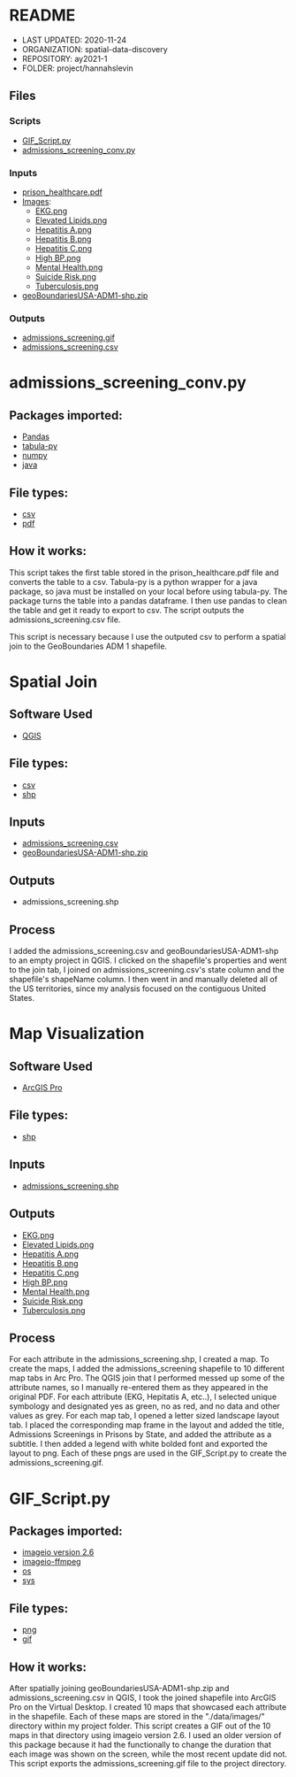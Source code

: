 # README

- LAST UPDATED: 2020-11-24
- ORGANIZATION: spatial-data-discovery
- REPOSITORY: ay2021-1
- FOLDER: project/hannahslevin


## Files

### Scripts 
* [GIF_Script.py](https://github.com/spatial-data-discovery/ay2021-1/blob/master/project/hannahslevin/GIF_Script.py)
* [admissions_screening_conv.py](https://github.com/spatial-data-discovery/ay2021-1/blob/master/project/hannahslevin/admissions_screening_conv.py)




### Inputs
- [prison_healthcare.pdf](https://github.com/spatial-data-discovery/ay2021-1/blob/master/project/hannahslevin/data/prison_healthcare.pdf)
- [Images](https://github.com/spatial-data-discovery/ay2021-1/tree/master/project/hannahslevin/data/images):
    - [EKG.png](https://github.com/spatial-data-discovery/ay2021-1/blob/master/project/hannahslevin/data/images/EKG.png)
    - [Elevated Lipids.png](https://github.com/spatial-data-discovery/ay2021-1/blob/master/project/hannahslevin/data/images/Elevated%20Lipids.png)
    - [Hepatitis A.png](https://github.com/spatial-data-discovery/ay2021-1/blob/master/project/hannahslevin/data/images/Hepatitis%20A.png)
    - [Hepatitis B.png](https://github.com/spatial-data-discovery/ay2021-1/blob/master/project/hannahslevin/data/images/Hepatitis%20B.png)
    - [Hepatitis C.png](https://github.com/spatial-data-discovery/ay2021-1/blob/master/project/hannahslevin/data/images/Hepatitis%20C.png)
    - [High BP.png](https://github.com/spatial-data-discovery/ay2021-1/blob/master/project/hannahslevin/data/images/High%20BP.png)
    - [Mental Health.png](https://github.com/spatial-data-discovery/ay2021-1/blob/master/project/hannahslevin/data/images/Mental%20Health.png)
    - [Suicide Risk.png](https://github.com/spatial-data-discovery/ay2021-1/blob/master/project/hannahslevin/data/images/Suicide%20Risk.png)
    - [Tuberculosis.png](https://github.com/spatial-data-discovery/ay2021-1/blob/master/project/hannahslevin/data/images/Tuberculosis.png)
- [geoBoundariesUSA-ADM1-shp.zip](https://github.com/spatial-data-discovery/ay2021-1/blob/master/project/hannahslevin/data/geoBoundariesUSA-ADM1-shp.zip)
    
### Outputs
- [admissions_screening.gif](https://github.com/spatial-data-discovery/ay2021-1/blob/master/project/hannahslevin/admissions_screening.gif)
- [admissions_screening.csv](https://github.com/spatial-data-discovery/ay2021-1/blob/master/project/hannahslevin/data/admissions_screening.csv)


# admissions_screening_conv.py
## Packages imported:
- [Pandas](https://pandas.pydata.org/)
- [tabula-py](https://pypi.org/project/tabula-py/)
- [numpy](https://numpy.org)
- [java](https://www.java.com/en/)

## File types:
* [csv](https://www.computerhope.com/issues/ch001356.htm)
* [pdf](https://www.computerhope.com/jargon/p/pdf.htm)

## How it works:
This script takes the first table stored in the prison_healthcare.pdf file and converts the table to a csv.  Tabula-py is a python wrapper for a java package, so java must be installed on your local before using tabula-py.  The package turns the table into a pandas dataframe.  I then use pandas to clean the table and get it ready to export to csv.  The script outputs the admissions_screening.csv file.  

This script is necessary because I use the outputed csv to perform a spatial join to the GeoBoundaries ADM 1 shapefile.  

# Spatial Join
## Software Used
- [QGIS](https://www.qgis.org/en/site/)

## File types:
* [csv](https://www.computerhope.com/issues/ch001356.htm)
* [shp](https://desktop.arcgis.com/en/arcmap/10.3/manage-data/shapefiles/what-is-a-shapefile.htm)

## Inputs
- [admissions_screening.csv](https://github.com/spatial-data-discovery/ay2021-1/blob/master/project/hannahslevin/data/admissions_screening.csv)
- [geoBoundariesUSA-ADM1-shp.zip](https://github.com/spatial-data-discovery/ay2021-1/blob/master/project/hannahslevin/data/geoBoundariesUSA-ADM1-shp.zip)
## Outputs
- admissions_screening.shp
## Process
I added the admissions_screening.csv and geoBoundariesUSA-ADM1-shp to an empty project in QGIS.  I clicked on the shapefile's properties and went to the join tab, I joined on admissions_screening.csv's state column and the shapefile's shapeName column.  I then went in and manually deleted all of the US territories, since my analysis focused on the contiguous United States.  

# Map Visualization 
## Software Used
- [ArcGIS Pro](hhttps://www.esri.com/en-us/arcgis/products/arcgis-pro/overview)

## File types:
* [shp](https://desktop.arcgis.com/en/arcmap/10.3/manage-data/shapefiles/what-is-a-shapefile.htm)

## Inputs
- [admissions_screening.shp](https://github.com/spatial-data-discovery/ay2021-1/blob/master/project/hannahslevin/data/Admissions%20Screening%20SHP.zip)
## Outputs
- [EKG.png](https://github.com/spatial-data-discovery/ay2021-1/blob/master/project/hannahslevin/data/images/EKG.png)
- [Elevated Lipids.png](https://github.com/spatial-data-discovery/ay2021-1/blob/master/project/hannahslevin/data/images/Elevated%20Lipids.png)
- [Hepatitis A.png](https://github.com/spatial-data-discovery/ay2021-1/blob/master/project/hannahslevin/data/images/Hepatitis%20A.png)
- [Hepatitis B.png](https://github.com/spatial-data-discovery/ay2021-1/blob/master/project/hannahslevin/data/images/Hepatitis%20B.png)
- [Hepatitis C.png](https://github.com/spatial-data-discovery/ay2021-1/blob/master/project/hannahslevin/data/images/Hepatitis%20C.png)
- [High BP.png](https://github.com/spatial-data-discovery/ay2021-1/blob/master/project/hannahslevin/data/images/High%20BP.png)
- [Mental Health.png](https://github.com/spatial-data-discovery/ay2021-1/blob/master/project/hannahslevin/data/images/Mental%20Health.png)
- [Suicide Risk.png](https://github.com/spatial-data-discovery/ay2021-1/blob/master/project/hannahslevin/data/images/Suicide%20Risk.png)
- [Tuberculosis.png](https://github.com/spatial-data-discovery/ay2021-1/blob/master/project/hannahslevin/data/images/Tuberculosis.png)

## Process
For each attribute in the admissions_screening.shp, I created a map.  To create the maps, I added the admissions_screening shapefile to 10 different map tabs in Arc Pro. The QGIS join that I performed messed up some of the attribute names, so I manually re-entered them as they appeared in the original PDF.  For each attribute (EKG, Hepitatis A, etc..), I selected unique symbology and designated yes as green, no as red, and no data and other values as grey.  For each map tab, I opened a letter sized landscape layout tab.  I placed the corresponding map frame in the layout and added the title, Admissions Screenings in Prisons by State, and added the attribute as a subtitle.  I then added a legend with white bolded font and exported the layout to png.  Each of these pngs are used in the GIF_Script.py to create the admissions_screening.gif.  

# GIF_Script.py
## Packages imported:
- [imageio version 2.6](https://pypi.org/project/imageio/)
- [imageio-ffmpeg](https://github.com/imageio/imageio-ffmpeg)
- [os](https://docs.python.org/3/library/os.html)
- [sys](https://docs.python.org/3/library/sys.html)

## File types:
* [png](https://www.computerhope.com/jargon/p/png.htm)
* [gif](https://www.computerhope.com/jargon/g/gif.htm)

## How it works:
After spatially joining geoBoundariesUSA-ADM1-shp.zip and admissions_screening.csv in QGIS, I took the joined shapefile into ArcGIS Pro on the Virtual Desktop.  I created 10 maps that showcased each attribute in the shapefile.  Each of these maps are stored in the "./data/images/" directory within my project folder.  This script creates a GIF out of the 10 maps in that directory using imageio version 2.6.  I used an older version of this package because it had the functionally to change the duration that each image was shown on the screen, while the most recent update did not.  This script exports the admissions_screening.gif file to the project directory. 

